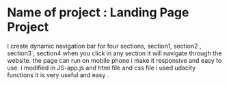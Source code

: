# Name of project : Landing Page Project



I create dynamic navigation bar for four sections, 
section1, section2 , section3 , section4
when you click in any section it will navigate through the website.
the page can run on mobile phone i make it responsive and easy to use.
i modified in JS-app.js and html file and css file 
i used udacity functions it is very useful and easy .

